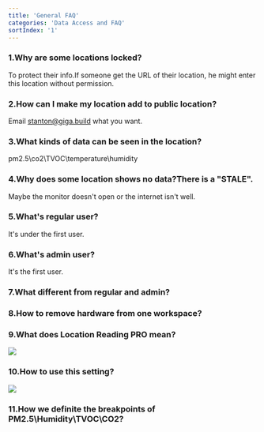 ```yaml
---
title: 'General FAQ'
categories: 'Data Access and FAQ'
sortIndex: '1'
---
```

 
### 1.Why are some locations locked? 

To protect their info.If someone get the URL of their location, he might enter this location without permission.  
    
### 2.How can I make my location add to public location?  
   
Email stanton@giga.build what you want.    

### 3.What kinds of data can be seen in the location?  
  
pm2.5\co2\TVOC\temperature\humidity  
  
### 4.Why does some location shows no data?There is a "STALE".
  
Maybe the monitor doesn't open or the internet isn't well.

### 5.What's regular user?  
  
It's under the first user.
 
### 6.What's admin user?  
  
It's the first user.
 
### 7.What different from regular and admin? 
  
### 8.How to remove hardware from one workspace?  

### 9.What does Location Reading PRO mean? 

![](https://cloud.githubusercontent.com/assets/26155270/23791114/c9159054-05bc-11e7-868f-cc298c9b08df.jpg)
 

### 10.How to use this setting?  

![](https://cloud.githubusercontent.com/assets/26155270/23791310/6b21df7e-05bd-11e7-88f6-87363a4784cd.jpg)   


### 11.How we definite the breakpoints of PM2.5\Humidity\TVOC\CO2?










